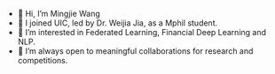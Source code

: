 - 👋 Hi, I’m Mingjie Wang
- 💞️ I joined UIC, led by Dr. Weijia Jia, as a Mphil student.
- 👀 I’m interested in Federated Learning, Financial Deep Learning and NLP.
- 👯 I’m always open to meaningful collaborations for research and competitions.


<!---
MingjieWang0606/MingjieWang0606 is a ✨ special ✨ repository because its `README.md` (this file) appears on your GitHub profile.
You can click the Preview link to take a look at your changes.
--->
